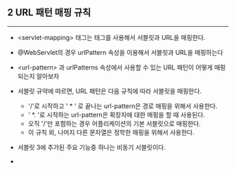 ## 2 URL 패턴 매핑 규칙

---
* \<servlet-mapping> 태그는 <url-pattern>태그를 사용해서 서블릿과 URL을 매핑한다.
* @WebServlet의 경우 urlPattern 속성을 이용해서 서블릿과 URL을 매핑하는다
* \<url-pattern> 과 urlPatterns 속성에서 사용할 수 있는 URL 패턴이 어떻게 매핑되는지 알아보자

* 서블릿 규약에 따르면, URL 패턴은 다음 규칙에 따라 서블릿을 매핑한다.
  * '/'로 시작하고 ' * ' 로 끝나는 url-pattern은 경로 매핑을 위해서 사용한다.
  * ' *. '로 시작하는 url-pattern은 확장자에 대한 매핑을 할 때 사용된다.
  * 오직 '/'만 포함하는 경우 어플리케이션의 기본 서블릿으로 매핑한다.
  * 이 규칙 외, 나머지 다른 문자열은 정학한 매핑을 위해서 사용한다.

* 서블릿 3에 추가된 주요 기능중 하나는 비동기 서블릿이다.
* 